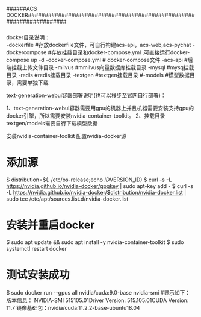 ######ACS DOCKER####################################################################
###
docker目录说明：   
-dockerfile #存放dockerfile文件，可自行构建acs-api，acs-web,acs-pychat
-dockercompose #存放挂载目录和docker-compose.yml ,可直接运行docker-compose up -d 
  -docker-compose.yml  # docker-compose文件
  -acs-api  #后端挂载上传文件目录
  -milvus   #mmilvus向量数据库挂载目录
  -mysql  #mysq挂载目录
  -redis #redis挂载目录
  -textgen  #textgen挂载目录
     #-models  #模型数据目录，需要单独下载
    


text-generation-webui容器部署说明(也可以移步至官网自行部署)：

1、text-generation-webui容器需要用gpu的机器上并且机器需要安装支持gpu的docker引擎，所以需要安装nvidia-container-toolkit。
2、挂载目录textgen/models需要自行下载模型数据

安装nvidia-container-toolkit
配置nvidia-docker源
# 添加源
$ distribution=$(. /etc/os-release;echo $ID$VERSION_ID)
$ curl -s -L https://nvidia.github.io/nvidia-docker/gpgkey | sudo apt-key add -
$ curl -s -L https://nvidia.github.io/nvidia-docker/$distribution/nvidia-docker.list | sudo tee /etc/apt/sources.list.d/nvidia-docker.list

# 安装并重启docker
$ sudo apt update && sudo apt install -y nvidia-container-toolkit
$ sudo systemctl restart docker

# 测试安装成功
$ sudo docker run --gpus all nvidia/cuda:9.0-base nvidia-smi
#显示如下：
版本信息： NVIDIA-SMI 515105.01Driver Version: 515.105.01CUDA Version: 11.7
镜像基础包：nvidia/cuda:11.2.2-base-ubuntu18.04
